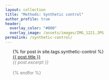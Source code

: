 ```yaml
---
layout: collection
title: "Methods: Synthetic control"
author_profile: true
header:  
  overlay_color: "#000"
  overlay_image: /assets/images/IMG_1221.JPG
permalink: /synthetic-control/
---
```


<ul>
  {% for post in site.tags.synthetic-control %}
       <dt><a href="{{ post.url }}">{{ post.title }}</a></dt>
       <font color="gray"><em>{{ post.excerpt }}<br></em>
       <br>
  {% endfor %}
</ul>

